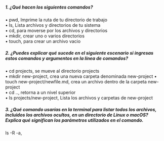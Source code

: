 ##### 1.	¿Qué hacen los siguientes comandos?

•	pwd, Imprime la ruta de tu directorio de trabajo  
•	ls, Lista archivos y directorios de tu sistema  
•	cd, para moverse por los archivos y directorios  
•	mkdir, crear uno o varios directorios  
•	touch, para crear un archivo vacio  

##### 2.	¿Puedes explicar qué sucede en el siguiente escenario si ingresas estos comandos y argumentos en la línea de comandos?

•	cd projects, se mueve al directorio projects   
•	mkdir new-project, crea una nueva carpeta denominada new-project
•	touch new-project/newfile.md, crea un archivo dentro de la carpeta new-project  
•	cd .., retorna a un nivel superior  
•	ls projects/new-project, Lista los archivos y carpetas de new-project  

##### 3.	¿Qué comando usarías en la terminal para listar todos los archivos, incluidos los archivos ocultos, en un directorio de Linux o macOS? Explica qué significan los parámetros utilizados en el comando.

ls -R -a, 
